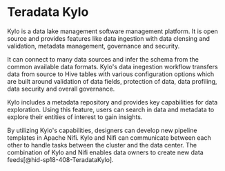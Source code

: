 Teradata Kylo
=============

Kylo is a data lake management software management platform. It is open
source and provides features like data ingestion with data clensing and
validation, metadata management, governance and security.

It can connect to many data sources and infer the schema from the common
available data formats. Kylo's data inegestion workflow transfers data
from source to Hive tables with various configuration options which are
built around validation of data fields, protection of data, data
profiling, data security and overall governance.

Kylo includes a metadata repository and provides key capabilities for
data exploration. Using this feature, users can search in data and
metadata to explore their entities of interest to gain insights.

By utilizing Kylo's capabilities, designers can develop new pipeline
templates in Apache Nifi. Kylo and Nifi can communicate between each
other to handle tasks between the cluster and the data center. The
combination of Kylo and Nifi enables data owners to create new data
feeds[@hid-sp18-408-TeradataKylo].
